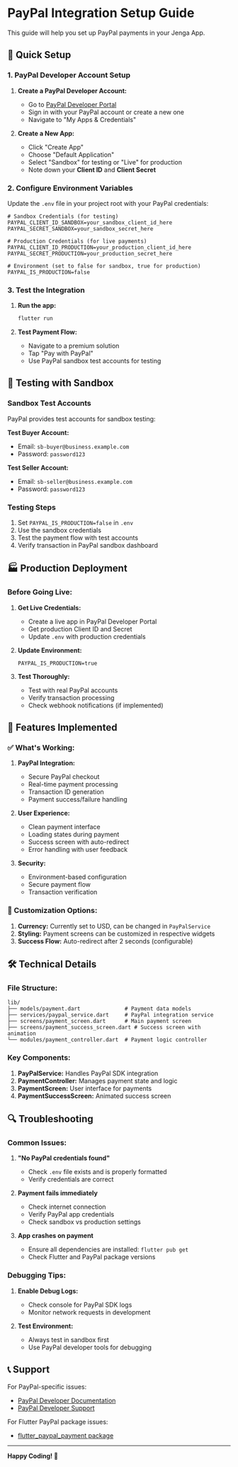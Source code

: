 # PayPal Integration Setup Guide

This guide will help you set up PayPal payments in your Jenga App.

## 🚀 Quick Setup

### 1. PayPal Developer Account Setup

1. **Create a PayPal Developer Account:**
   - Go to [PayPal Developer Portal](https://developer.paypal.com/)
   - Sign in with your PayPal account or create a new one
   - Navigate to "My Apps & Credentials"

2. **Create a New App:**
   - Click "Create App"
   - Choose "Default Application" 
   - Select "Sandbox" for testing or "Live" for production
   - Note down your **Client ID** and **Client Secret**

### 2. Configure Environment Variables

Update the `.env` file in your project root with your PayPal credentials:

```env
# Sandbox Credentials (for testing)
PAYPAL_CLIENT_ID_SANDBOX=your_sandbox_client_id_here
PAYPAL_SECRET_SANDBOX=your_sandbox_secret_here

# Production Credentials (for live payments)
PAYPAL_CLIENT_ID_PRODUCTION=your_production_client_id_here
PAYPAL_SECRET_PRODUCTION=your_production_secret_here

# Environment (set to false for sandbox, true for production)
PAYPAL_IS_PRODUCTION=false
```

### 3. Test the Integration

1. **Run the app:**
   ```bash
   flutter run
   ```

2. **Test Payment Flow:**
   - Navigate to a premium solution
   - Tap "Pay with PayPal"
   - Use PayPal sandbox test accounts for testing

## 🧪 Testing with Sandbox

### Sandbox Test Accounts

PayPal provides test accounts for sandbox testing:

**Test Buyer Account:**
- Email: `sb-buyer@business.example.com`
- Password: `password123`

**Test Seller Account:**
- Email: `sb-seller@business.example.com` 
- Password: `password123`

### Testing Steps

1. Set `PAYPAL_IS_PRODUCTION=false` in `.env`
2. Use the sandbox credentials
3. Test the payment flow with test accounts
4. Verify transaction in PayPal sandbox dashboard

## 🏭 Production Deployment

### Before Going Live:

1. **Get Live Credentials:**
   - Create a live app in PayPal Developer Portal
   - Get production Client ID and Secret
   - Update `.env` with production credentials

2. **Update Environment:**
   ```env
   PAYPAL_IS_PRODUCTION=true
   ```

3. **Test Thoroughly:**
   - Test with real PayPal accounts
   - Verify transaction processing
   - Check webhook notifications (if implemented)

## 📱 Features Implemented

### ✅ What's Working:

1. **PayPal Integration:**
   - Secure PayPal checkout
   - Real-time payment processing
   - Transaction ID generation
   - Payment success/failure handling

2. **User Experience:**
   - Clean payment interface
   - Loading states during payment
   - Success screen with auto-redirect
   - Error handling with user feedback

3. **Security:**
   - Environment-based configuration
   - Secure payment flow
   - Transaction verification

### 🔧 Customization Options:

1. **Currency:** Currently set to USD, can be changed in `PayPalService`
2. **Styling:** Payment screens can be customized in respective widgets
3. **Success Flow:** Auto-redirect after 2 seconds (configurable)

## 🛠 Technical Details

### File Structure:
```
lib/
├── models/payment.dart              # Payment data models
├── services/paypal_service.dart     # PayPal integration service
├── screens/payment_screen.dart      # Main payment screen
├── screens/payment_success_screen.dart # Success screen with animation
└── modules/payment_controller.dart  # Payment logic controller
```

### Key Components:

1. **PayPalService:** Handles PayPal SDK integration
2. **PaymentController:** Manages payment state and logic
3. **PaymentScreen:** User interface for payments
4. **PaymentSuccessScreen:** Animated success screen

## 🔍 Troubleshooting

### Common Issues:

1. **"No PayPal credentials found"**
   - Check `.env` file exists and is properly formatted
   - Verify credentials are correct

2. **Payment fails immediately**
   - Check internet connection
   - Verify PayPal app credentials
   - Check sandbox vs production settings

3. **App crashes on payment**
   - Ensure all dependencies are installed: `flutter pub get`
   - Check Flutter and PayPal package versions

### Debugging Tips:

1. **Enable Debug Logs:**
   - Check console for PayPal SDK logs
   - Monitor network requests in development

2. **Test Environment:**
   - Always test in sandbox first
   - Use PayPal developer tools for debugging

## 📞 Support

For PayPal-specific issues:
- [PayPal Developer Documentation](https://developer.paypal.com/docs/)
- [PayPal Developer Support](https://developer.paypal.com/support/)

For Flutter PayPal package issues:
- [flutter_paypal_payment package](https://pub.dev/packages/flutter_paypal_payment)

---

**Happy Coding! 🚀**
